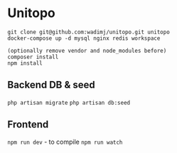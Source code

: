 # Unitopo

```
git clone git@github.com:wadimj/unitopo.git unitopo
docker-compose up -d mysql nginx redis workspace

(optionally remove vendor and node_modules before)
composer install
npm install
```

## Backend DB & seed
`php artisan migrate`
`php artisan db:seed`

## Frontend
`npm run dev` - to compile
`npm run watch`
